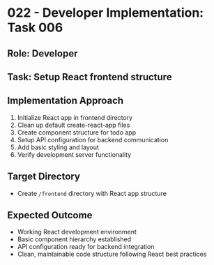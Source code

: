 # 022 - Developer Implementation: Task 006

## Role: Developer
## Task: Setup React frontend structure

## Implementation Approach
1. Initialize React app in frontend directory
2. Clean up default create-react-app files
3. Create component structure for todo app
4. Setup API configuration for backend communication
5. Add basic styling and layout
6. Verify development server functionality

## Target Directory
- Create `/frontend` directory with React app structure

## Expected Outcome
- Working React development environment
- Basic component hierarchy established
- API configuration ready for backend integration
- Clean, maintainable code structure following React best practices